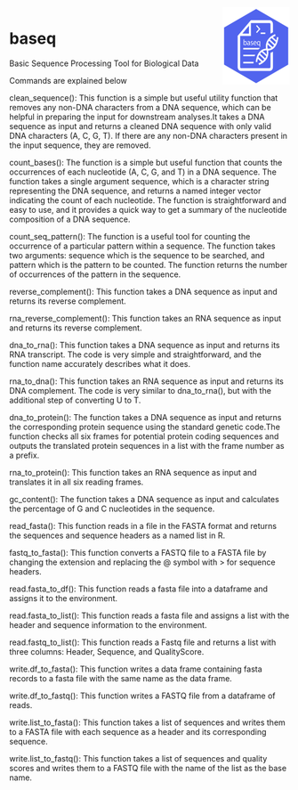 <img src="man/figures/logo.png" align="right" height="139"/>

# baseq

Basic Sequence Processing Tool for Biological Data

Commands are explained below

clean_sequence(): This function is a simple but useful utility function that removes any non-DNA characters from a DNA sequence, which can be helpful in preparing the input for downstream analyses.It takes a DNA sequence as input and returns a cleaned DNA sequence with only valid DNA characters (A, C, G, T). If there are any non-DNA characters present in the input sequence, they are removed.

count_bases(): The function is a simple but useful function that counts the occurrences of each nucleotide (A, C, G, and T) in a DNA sequence. The function takes a single argument sequence, which is a character string representing the DNA sequence, and returns a named integer vector indicating the count of each nucleotide. The function is straightforward and easy to use, and it provides a quick way to get a summary of the nucleotide composition of a DNA sequence.

count_seq_pattern(): The function is a useful tool for counting the occurrence of a particular pattern within a sequence. The function takes two arguments: sequence which is the sequence to be searched, and pattern which is the pattern to be counted. The function returns the number of occurrences of the pattern in the sequence.

reverse_complement(): This function takes a DNA sequence as input and returns its reverse complement.

rna_reverse_complement(): This function takes an RNA sequence as input and returns its reverse complement.

dna_to_rna(): This function takes a DNA sequence as input and returns its RNA transcript. The code is very simple and straightforward, and the function name accurately describes what it does.

rna_to_dna(): This function takes an RNA sequence as input and returns its DNA complement. The code is very similar to dna_to_rna(), but with the additional step of converting U to T.

dna_to_protein(): The function takes a DNA sequence as input and returns the corresponding protein sequence using the standard genetic code.The function checks all six frames for potential protein coding sequences and outputs the translated protein sequences in a list with the frame number as a prefix.

rna_to_protein(): This function takes an RNA sequence as input and translates it in all six reading frames.

gc_content(): The function takes a DNA sequence as input and calculates the percentage of G and C nucleotides in the sequence.

read_fasta(): This function reads in a file in the FASTA format and returns the sequences and sequence headers as a named list in R.

fastq_to_fasta(): This function converts a FASTQ file to a FASTA file by changing the extension and replacing the \@ symbol with \> for sequence headers.

read.fasta_to_df(): This function reads a fasta file into a dataframe and assigns it to the environment.

read.fasta_to_list(): This function reads a fasta file and assigns a list with the header and sequence information to the environment.

read.fastq_to_list(): This function reads a Fastq file and returns a list with three columns: Header, Sequence, and QualityScore.

write.df_to_fasta(): This function writes a data frame containing fasta records to a fasta file with the same name as the data frame.

write.df_to_fastq(): This function writes a FASTQ file from a dataframe of reads.

write.list_to_fasta(): This function takes a list of sequences and writes them to a FASTA file with each sequence as a header and its corresponding sequence.

write.list_to_fastq(): This function takes a list of sequences and quality scores and writes them to a FASTQ file with the name of the list as the base name.
